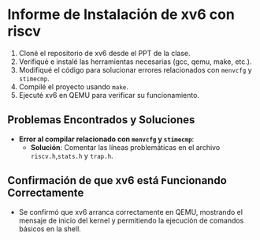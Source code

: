 # Informe de Instalación de xv6 con riscv

1. Cloné el repositorio de xv6 desde el PPT de la clase.
2. Verifiqué e instalé las herramientas necesarias (gcc, qemu, make, etc.).
3. Modifiqué el código para solucionar errores relacionados con `menvcfg` y `stimecmp`.
4. Compilé el proyecto usando `make`.
5. Ejecuté xv6 en QEMU para verificar su funcionamiento.

## Problemas Encontrados y Soluciones
- **Error al compilar relacionado con `menvcfg` y `stimecmp`**:
  - **Solución**: Comentar las líneas problemáticas en el archivo `riscv.h`,`stats.h` y `trap.h`.

## Confirmación de que xv6 está Funcionando Correctamente
- Se confirmó que xv6 arranca correctamente en QEMU, mostrando el mensaje de inicio del kernel y 
  permitiendo la ejecución de comandos básicos en la shell.
